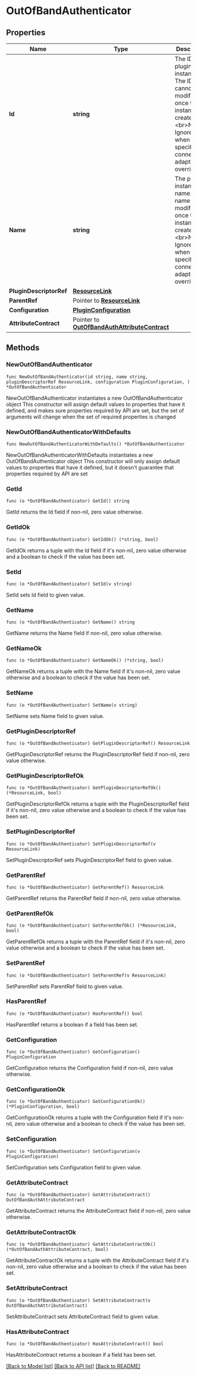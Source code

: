 # OutOfBandAuthenticator

## Properties

Name | Type | Description | Notes
------------ | ------------- | ------------- | -------------
**Id** | **string** | The ID of the plugin instance. The ID cannot be modified once the instance is created.&lt;br&gt;Note: Ignored when specifying a connection&#39;s adapter override. | 
**Name** | **string** | The plugin instance name. The name can be modified once the instance is created.&lt;br&gt;Note: Ignored when specifying a connection&#39;s adapter override. | 
**PluginDescriptorRef** | [**ResourceLink**](ResourceLink.md) |  | 
**ParentRef** | Pointer to [**ResourceLink**](ResourceLink.md) |  | [optional] 
**Configuration** | [**PluginConfiguration**](PluginConfiguration.md) |  | 
**AttributeContract** | Pointer to [**OutOfBandAuthAttributeContract**](OutOfBandAuthAttributeContract.md) |  | [optional] 

## Methods

### NewOutOfBandAuthenticator

`func NewOutOfBandAuthenticator(id string, name string, pluginDescriptorRef ResourceLink, configuration PluginConfiguration, ) *OutOfBandAuthenticator`

NewOutOfBandAuthenticator instantiates a new OutOfBandAuthenticator object
This constructor will assign default values to properties that have it defined,
and makes sure properties required by API are set, but the set of arguments
will change when the set of required properties is changed

### NewOutOfBandAuthenticatorWithDefaults

`func NewOutOfBandAuthenticatorWithDefaults() *OutOfBandAuthenticator`

NewOutOfBandAuthenticatorWithDefaults instantiates a new OutOfBandAuthenticator object
This constructor will only assign default values to properties that have it defined,
but it doesn't guarantee that properties required by API are set

### GetId

`func (o *OutOfBandAuthenticator) GetId() string`

GetId returns the Id field if non-nil, zero value otherwise.

### GetIdOk

`func (o *OutOfBandAuthenticator) GetIdOk() (*string, bool)`

GetIdOk returns a tuple with the Id field if it's non-nil, zero value otherwise
and a boolean to check if the value has been set.

### SetId

`func (o *OutOfBandAuthenticator) SetId(v string)`

SetId sets Id field to given value.


### GetName

`func (o *OutOfBandAuthenticator) GetName() string`

GetName returns the Name field if non-nil, zero value otherwise.

### GetNameOk

`func (o *OutOfBandAuthenticator) GetNameOk() (*string, bool)`

GetNameOk returns a tuple with the Name field if it's non-nil, zero value otherwise
and a boolean to check if the value has been set.

### SetName

`func (o *OutOfBandAuthenticator) SetName(v string)`

SetName sets Name field to given value.


### GetPluginDescriptorRef

`func (o *OutOfBandAuthenticator) GetPluginDescriptorRef() ResourceLink`

GetPluginDescriptorRef returns the PluginDescriptorRef field if non-nil, zero value otherwise.

### GetPluginDescriptorRefOk

`func (o *OutOfBandAuthenticator) GetPluginDescriptorRefOk() (*ResourceLink, bool)`

GetPluginDescriptorRefOk returns a tuple with the PluginDescriptorRef field if it's non-nil, zero value otherwise
and a boolean to check if the value has been set.

### SetPluginDescriptorRef

`func (o *OutOfBandAuthenticator) SetPluginDescriptorRef(v ResourceLink)`

SetPluginDescriptorRef sets PluginDescriptorRef field to given value.


### GetParentRef

`func (o *OutOfBandAuthenticator) GetParentRef() ResourceLink`

GetParentRef returns the ParentRef field if non-nil, zero value otherwise.

### GetParentRefOk

`func (o *OutOfBandAuthenticator) GetParentRefOk() (*ResourceLink, bool)`

GetParentRefOk returns a tuple with the ParentRef field if it's non-nil, zero value otherwise
and a boolean to check if the value has been set.

### SetParentRef

`func (o *OutOfBandAuthenticator) SetParentRef(v ResourceLink)`

SetParentRef sets ParentRef field to given value.

### HasParentRef

`func (o *OutOfBandAuthenticator) HasParentRef() bool`

HasParentRef returns a boolean if a field has been set.

### GetConfiguration

`func (o *OutOfBandAuthenticator) GetConfiguration() PluginConfiguration`

GetConfiguration returns the Configuration field if non-nil, zero value otherwise.

### GetConfigurationOk

`func (o *OutOfBandAuthenticator) GetConfigurationOk() (*PluginConfiguration, bool)`

GetConfigurationOk returns a tuple with the Configuration field if it's non-nil, zero value otherwise
and a boolean to check if the value has been set.

### SetConfiguration

`func (o *OutOfBandAuthenticator) SetConfiguration(v PluginConfiguration)`

SetConfiguration sets Configuration field to given value.


### GetAttributeContract

`func (o *OutOfBandAuthenticator) GetAttributeContract() OutOfBandAuthAttributeContract`

GetAttributeContract returns the AttributeContract field if non-nil, zero value otherwise.

### GetAttributeContractOk

`func (o *OutOfBandAuthenticator) GetAttributeContractOk() (*OutOfBandAuthAttributeContract, bool)`

GetAttributeContractOk returns a tuple with the AttributeContract field if it's non-nil, zero value otherwise
and a boolean to check if the value has been set.

### SetAttributeContract

`func (o *OutOfBandAuthenticator) SetAttributeContract(v OutOfBandAuthAttributeContract)`

SetAttributeContract sets AttributeContract field to given value.

### HasAttributeContract

`func (o *OutOfBandAuthenticator) HasAttributeContract() bool`

HasAttributeContract returns a boolean if a field has been set.


[[Back to Model list]](../README.md#documentation-for-models) [[Back to API list]](../README.md#documentation-for-api-endpoints) [[Back to README]](../README.md)



